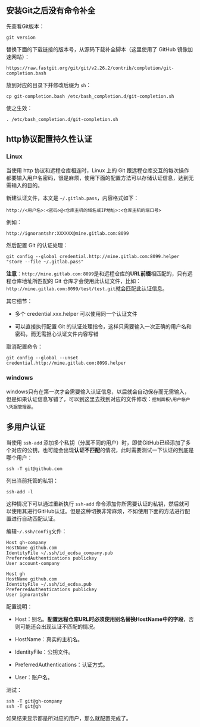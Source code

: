 ## 安装Git之后没有命令补全

先查看Git版本：

```
git version
```

替换下面的下载链接的版本号，从源码下载补全脚本（这里使用了 GitHub 镜像加速网站）：

```
https://raw.fastgit.org/git/git/v2.26.2/contrib/completion/git-completion.bash
```

放到对应的目录下并修改后缀为 `sh`：

```
cp git-completion.bash /etc/bash_completion.d/git-completion.sh
```

使之生效：

```
. /etc/bash_completion.d/git-completion.sh
```

## http协议配置持久性认证

### Linux

当使用 http 协议和远程仓库相连时，Linux 上的 Git 跟远程仓库交互的每次操作都要输入用户名密码，很是麻烦，使用下面的配置方法可以存储认证信息，达到无需输入的目的。

新建认证文件，本文是 `~/.gitlab.pass`，内容格式如下：

```
http://<用户名>:<密码>@<仓库主机的域名或IP地址>:<仓库主机的端口号>
```

例如：

```
http://ignorantshr:XXXXXX@mine.gitlab.com:8099
```

然后配置 Git 的认证处理：

```
git config --global credential.http://mine.gitlab.com:8099.helper "store --file ~/.gitlab.pass"
```

**注意**：`http://mine.gitlab.com:8099`是和远程仓库的**URL前缀**相匹配的，只有远程仓库地址所匹配的 Git 仓库才会使用此认证文件，比如：`http://mine.gitlab.com:8099/test/test.git`就会匹配此认证信息。

其它细节：

- 多个 credential.xxx.helper 可以使用同一个认证文件

- 可以直接执行配置 Git 的认证处理指令，这样只需要输入一次正确的用户名和密码，而无需担心认证文件内容写错

取消配置命令：

```
git config --global --unset credential.http://mine.gitlab.com:8099.helper
```

### windows

windows只有在第一次才会需要输入认证信息，以后就会自动保存而无需输入，但是如果认证信息写错了，可以到这里去找到对应的文件修改：`控制面板\用户帐户\凭据管理器`。

## 多用户认证

当使用 `ssh-add` 添加多个私钥（分属不同的用户）时，即使GitHub已经添加了多个对应的公钥，也可能会出现**认证不匹配**的情况，此时需要测试一下认证的到底是哪个用户：

```shell
ssh -T git@github.com
```

列出当前托管的私钥：

```shell
ssh-add -l
```

这种情况下可以通过重新执行 `ssh-add` 命令添加你所需要认证的私钥，然后就可以使用其进行GitHub认证。但是这种切换非常麻烦，不如使用下面的方法进行配置进行自动匹配认证。

编辑`~/.ssh/config`文件：

```
Host gh-company
HostName github.com
IdentityFile ~/.ssh/id_ecdsa_company.pub
PreferredAuthentications publickey
User account-company

Host gh
HostName github.com
IdentityFile ~/.ssh/id_ecdsa.pub
PreferredAuthentications publickey
User ignorantshr
```

配置说明：

- Host：别名。**配置远程仓库URL时必须使用别名替换HostName中的字段**，否则可能还会出现认证不匹配的情况。

- HostName：真实的主机名。

- IdentityFile：公钥文件。

- PreferredAuthentications：认证方式。

- User：账户名。

测试：

```shell
ssh -T git@gh-company
ssh -T git@gh
```

如果结果显示都是所对应的用户，那么就配置完成了。
